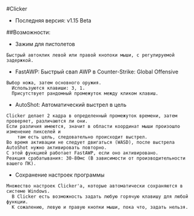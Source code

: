 #Clicker
* Последняя версия: v1.15 Beta

##Возможности:
* Зажим для пистолетов
```
Быстрый автоклик левой или правой кнопоки мыши, с регулируемой задержкой.
```

* FastAWP: Быстрый свап AWP в Counter-Strike: Global Offensive
```
Выбор ножа, затем основного оружия.
  Используются клавиши: 3, 1.
  Присутствует рандомный промежуток между кликом клавиш.
```

* AutoShot: Автоматический выстрел в цель
```
Clicker делает 2 кадра в определенный промежуток времени, затем проверяет, различаются ли они.
Если различия имеются, значит в области координат мыши произошло изменение пикселей и
	там есть цель, следовательно происходит выстрел.
Во время активации не следует двигаться (WASD), после выстрела AutoShot нужно активировать повторно.
С этой функцией работает FastAWP, если оно активировано.
Реакция срабатывания: 30-80мс (В зависимости от производительности вашего ПК).
```

* Сохранение настроек программы
```
Множество настроек Clicker'a, которые автоматически сохраняются в системе Windows.
  В Clicker есть возможность задать любую горячую клавишу для любой функции.
  К сожалению, левую и правую кнопки мыши, пока что, задать нельзя.
```
